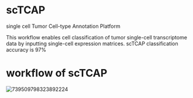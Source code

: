 # scTCAP
single cell Tumor Cell-type Annotation Platform

This workflow enables cell classification of tumor single-cell transcriptome data by inputting single-cell expression matrices. scTCAP classification accuracy is 97%


# workflow of scTCAP
![739509798323892224](https://user-images.githubusercontent.com/23115618/178656464-52ff76ca-fc6e-44ff-a38d-ab2609374426.jpg)
